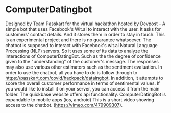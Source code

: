 # ComputerDatingbot
Designed by Team Passkart for the virtual hackathon hosted by Devpost -
A simple bot that uses Facebook's Wit.ai to interact with the user. It asks for customers' contact details. And it stores them in order to stay in touch. This is an experimental project and there is no guarantee whatsoever. The chatbot is supposed to interact with Facebook's wit.ai Natural Language Processing (NLP) servers. 
So it uses some of its data to analyze the interactions of ComputerDatingBot. Such as the the degree of confidence given to the "understanding" of the customer's message. The responses may also use various other estimators such as the sentiment evaluation. In order to use the chatbot, all you have to do is follow through to https://passkart.com/covid/hackpack/dataingbot. 
In addition, it attempts to score the overall customer performance in terms of sentimental values.
If you would like to install it on your server, you can access it from the main folder. The quickbase website offers api functionality. ComputerDatingBot is expandable to mobile apps (ios, android) This is a short video showing access to the chatbot. (https://vimeo.com/479909307).
